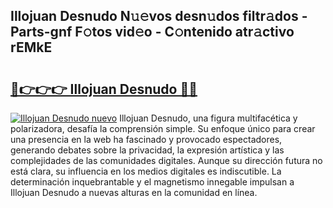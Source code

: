 ## Illojuan Desnudo N𝚞𝚎vos desn𝚞dos filtr𝚊dos - Parts-gnf F𝚘tos vid𝚎o - C𝚘ntenido atr𝚊ctivo rEMkE

# <h2><a href="http://mbcex1.tromn.icu/?c=Illojuan+Desnudo">🔗👉👉👉 Illojuan Desnudo 🔗🔗</a></h2>

[![Illojuan Desnudo nuevo](https://i.imgur.com/pEAQMta.gif)](http://mbcex1.tromn.icu/?c=Illojuan+Desnudo)
Illojuan Desnudo, una figura multifacética y polarizadora, desafía la comprensión simple. Su enfoque único para crear una presencia en la web ha fascinado y provocado espectadores, generando debates sobre la privacidad, la expresión artística y las complejidades de las comunidades digitales. Aunque su dirección futura no está clara, su influencia en los medios digitales es indiscutible. La determinación inquebrantable y el magnetismo innegable impulsan a Illojuan Desnudo a nuevas alturas en la comunidad en línea.
